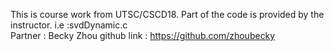 This is course work from UTSC/CSCD18. Part of the code is provided by the instructor. i.e :svdDynamic.c <br />
Partner : Becky Zhou  github link : https://github.com/zhoubecky
